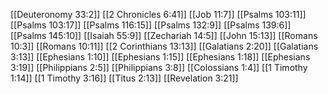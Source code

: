 [[Deuteronomy 33:2]]
[[2 Chronicles 6:41]]
[[Job 11:7]]
[[Psalms 103:11]]
[[Psalms 103:17]]
[[Psalms 116:15]]
[[Psalms 132:9]]
[[Psalms 139:6]]
[[Psalms 145:10]]
[[Isaiah 55:9]]
[[Zechariah 14:5]]
[[John 15:13]]
[[Romans 10:3]]
[[Romans 10:11]]
[[2 Corinthians 13:13]]
[[Galatians 2:20]]
[[Galatians 3:13]]
[[Ephesians 1:10]]
[[Ephesians 1:15]]
[[Ephesians 1:18]]
[[Ephesians 3:19]]
[[Philippians 2:5]]
[[Philippians 3:8]]
[[Colossians 1:4]]
[[1 Timothy 1:14]]
[[1 Timothy 3:16]]
[[Titus 2:13]]
[[Revelation 3:21]]
